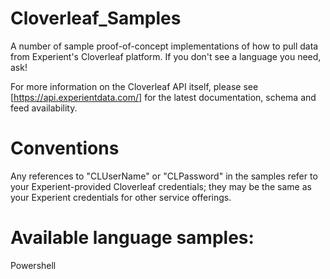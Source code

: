 # Cloverleaf_Samples
A number of sample proof-of-concept implementations of how to pull data from Experient's Cloverleaf platform.  If you don't see a language you need, ask!

For more information on the Cloverleaf API itself, please see [https://api.experientdata.com/] for the latest documentation, schema and feed availability.

# Conventions
Any references to "CLUserName" or "CLPassword" in the samples refer to your Experient-provided Cloverleaf credentials; they may be the same as your Experient credentials for other service offerings.

# Available language samples:
Powershell

